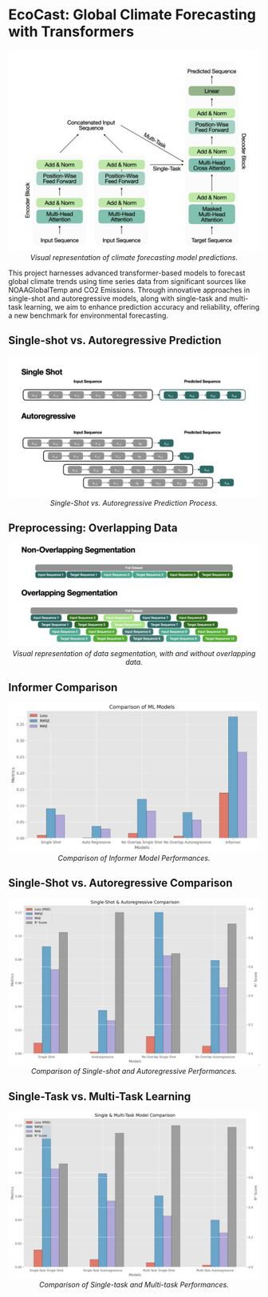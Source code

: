 # EcoCast: Global Climate Forecasting with Transformers

<p align="center">
  <img src="/Diagrams/architecture.jpeg" alt="Climate Forecasting Visualization">
  <br>
  <em>Visual representation of climate forecasting model predictions.</em>
</p>

This project harnesses advanced transformer-based models to forecast global climate trends using time series data from significant sources like NOAAGlobalTemp and CO2 Emissions. Through innovative approaches in single-shot and autoregressive models, along with single-task and multi-task learning, we aim to enhance prediction accuracy and reliability, offering a new benchmark for environmental forecasting.

## Single-shot vs. Autoregressive Prediction
<p align="center">
  <img src="/Diagrams/singleshotvautoregressive.jpeg" alt="Single-shot vs. Autoregressive Prediction">
  <br>
  <em>Single-Shot vs. Autoregressive Prediction Process.</em>
</p>

## Preprocessing: Overlapping Data
<p align="center">
  <img src="/Diagrams/segmentation.jpeg" alt="Climate Forecasting Visualization">
  <br>
  <em>Visual representation of data segmentation, with and without overlapping data.</em>
</p>

## Informer Comparison
<p align="center">
  <img src="/Single Feature Model/figures/Informer Comparison.jpg" alt="Climate Forecasting Visualization">
  <br>
  <em>Comparison of Informer Model Performances.</em>
</p>

## Single-Shot vs. Autoregressive Comparison
<p align="center">
  <img src="/Single Feature Model/figures/Single-Shot & Autoregressive Comparison.jpg" alt="Climate Forecasting Visualization">
  <br>
  <em>Comparison of Single-shot and Autoregressive Performances.</em>
</p>

## Single-Task vs. Multi-Task Learning
<p align="center">
  <img src="Multi Feature Model/figures/Single & Multi-Task Model Comparison.jpg" alt="Climate Forecasting Visualization">
  <br>
  <em>Comparison of Single-task and Multi-task Performances.</em>
</p>
